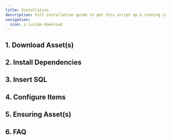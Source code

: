 ```yaml
---
title: Installation
description: Full installation guide to get this script up & running in no time.
navigation:
  icon: i-lucide-download
---
```


## 1. Download Asset(s)

## 2. Install Dependencies

## 3. Insert SQL

## 4. Configure Items

## 5. Ensuring Asset(s)

## 6. FAQ
